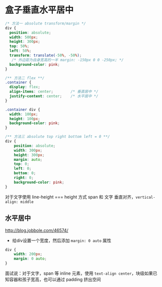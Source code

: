 # 盒子垂直水平居中

```css
/* 方法一 absolute transform/margin */
div {
  position: absolute;
  width: 500px;
  height: 300px;
  top: 50%;
  left: 50%;
  transform: translate(-50%, -50%);
   /* 外边距为自身宽高的一半 margin: -150px 0 0 -250px; */
  background-color: pink;
}

/** 方法二 flex **/
.container {
  display: flex;
  align-items: center;        /* 垂直居中 */
  justify-content: center;    /* 水平居中 */
}

.container div {
  width: 100px;
  height: 100px;
  background-color: pink;
}

/** 方法三 absolute top right bottom left = 0 **/
div {
    position: absolute;
    width: 300px;
    height: 300px;
    margin: auto;
    top: 0;
    left: 0;
    bottom: 0;
    right: 0;
    background-color: pink;
}
```

对于文字使用 line-height === height 方式
span 和 文字 垂直对齐，`vertical-align: middle`

## 水平居中

<http://blog.jobbole.com/46574/>

* 给div设置一个宽度，然后添加 `margin: 0 auto` 属性

```css
div {
    width: 200px;
    margin: 0 auto;
}
```

面试说：对于文字，span 等 inline 元素，使用 `text-align center`，块级如果已知容器和孩子宽高，也可以通过 padding 挤出空间
